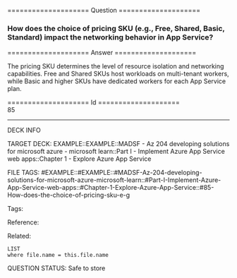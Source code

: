 ==================== Question ====================  

### How does the choice of pricing SKU (e.g., Free, Shared, Basic, Standard) impact the networking behavior in App Service?  

==================== Answer ====================  

The pricing SKU determines the level of resource isolation and networking capabilities. Free and Shared SKUs host workloads on multi-tenant workers, while Basic and higher SKUs have dedicated workers for each App Service plan.

==================== Id ====================  
85

---

DECK INFO

TARGET DECK: EXAMPLE::EXAMPLE::MADSF - Az 204 developing solutions for microsoft azure - microsoft learn::Part I - Implement Azure App Service web apps::Chapter 1 - Explore Azure App Service

FILE TAGS: #EXAMPLE::#EXAMPLE::#MADSF-Az-204-developing-solutions-for-microsoft-azure-microsoft-learn::#Part-I-Implement-Azure-App-Service-web-apps::#Chapter-1-Explore-Azure-App-Service::#85-How-does-the-choice-of-pricing-sku-e-g

Tags:

Reference:

Related:

```dataview
LIST
where file.name = this.file.name
```
QUESTION STATUS: Safe to store
